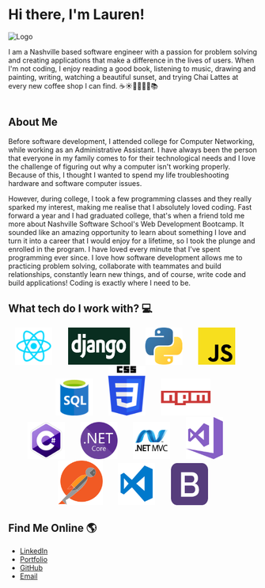 # Hi there, I'm Lauren!
![ Logo ](./img/readme/Lauren.png)

I am a Nashville based software engineer with a passion for problem solving and creating applications that make a difference in the lives of users. When I'm not coding, I enjoy reading a good book, listening to music, drawing and painting, writing, watching a beautiful sunset, and trying Chai Lattes at every new coffee shop I can find. <span class="emoji">☕️☀️🦒📝🎶🎨📚</span><br/><br/>

## About Me 
Before software development, I attended college for Computer Networking, while working as an Administrative Assistant. I have always been the person that everyone in my family comes to for their technological needs and I love the challenge of figuring out why a computer isn't working properly. Because of this, I thought I wanted to spend my life troubleshooting hardware and software computer issues.<br>

However, during college, I took a few programming classes and they really sparked my interest, making me realise that I absolutely loved coding. Fast forward a year and I had graduated college, that's when a friend told me more about Nashville Software School's Web Development Bootcamp. It sounded like an amazing opportunity to learn about
something I love and turn it into a career that I would enjoy for a lifetime, so I took the plunge and enrolled in the program.
I have loved every minute that I've spent programming ever since. I love how software development allows me to practicing problem
solving, collaborate with teammates and build relationships, constantly learn new things, and of course, write code and build applications!
Coding is exactly where I need to be.

## What tech do I work with? 💻

<div align="center"><img src="./img/react.png" alt="React.js" width="75" height="75" />&nbsp&nbsp&nbsp&nbsp&nbsp&nbsp&nbsp&nbsp<img src="./img/django.png" alt="Django" width="125" height="75" />&nbsp&nbsp&nbsp&nbsp&nbsp&nbsp&nbsp&nbsp<img src="./img/python.png" alt="Python" width="75" height="75" />&nbsp&nbsp&nbsp&nbsp&nbsp&nbsp&nbsp&nbsp<img src="./img/javascriptyellow.png" alt="Javascript" width="75" height="75" />&nbsp&nbsp&nbsp&nbsp&nbsp&nbsp&nbsp&nbsp<img src="./img/sql.png" alt="SQL" width="75" height="75" />&nbsp&nbsp&nbsp&nbsp&nbsp&nbsp&nbsp&nbsp<img src="./img/css3.png" alt="CSS" width="75" height="100" />&nbsp&nbsp&nbsp&nbsp&nbsp&nbsp&nbsp&nbsp<img src="./img/npm.png" alt="NPM" width="100" height="75" /></div>


<div align="center"><img src="./img/csharp.png" alt="csharp" width="75" height="75" />&nbsp&nbsp&nbsp&nbsp&nbsp&nbsp&nbsp&nbsp<img src="./img/dotnetcore.png" alt="dotnet" width="75" height="75" />&nbsp&nbsp&nbsp&nbsp&nbsp&nbsp&nbsp&nbsp<img src="./img/aspnetMVC.png" alt="aspnetMVC" width="75" height="75" />&nbsp&nbsp&nbsp&nbsp&nbsp&nbsp&nbsp&nbsp<img src="./img/visualstudiocsharp.png" alt="visualstudiocsharp" width="75" height="85" />&nbsp&nbsp&nbsp&nbsp&nbsp&nbsp&nbsp&nbsp<img src="./img/postman.png" alt="Postman" width="90" height="90"/>&nbsp&nbsp&nbsp&nbsp&nbsp&nbsp&nbsp&nbsp<img src="./img/vsc.png" alt="visualstudiocode" width="75" height="85"/>&nbsp&nbsp&nbsp&nbsp&nbsp&nbsp&nbsp&nbsp<img src="./img/bootstrap.png" alt="bootstrap" width="75" height="85"/></div>

## Find Me Online 🌎

 - <a href="https://www.linkedin.com/in/lauren-riddle/">LinkedIn</a>
 - <a href="https://laurenriddle.github.io/laurenriddle/">Portfolio</a>
 - <a href="https://github.com/laurenriddle">GitHub</a>
 - <a href="mailto: lari7132@gmail.com">Email</a>

